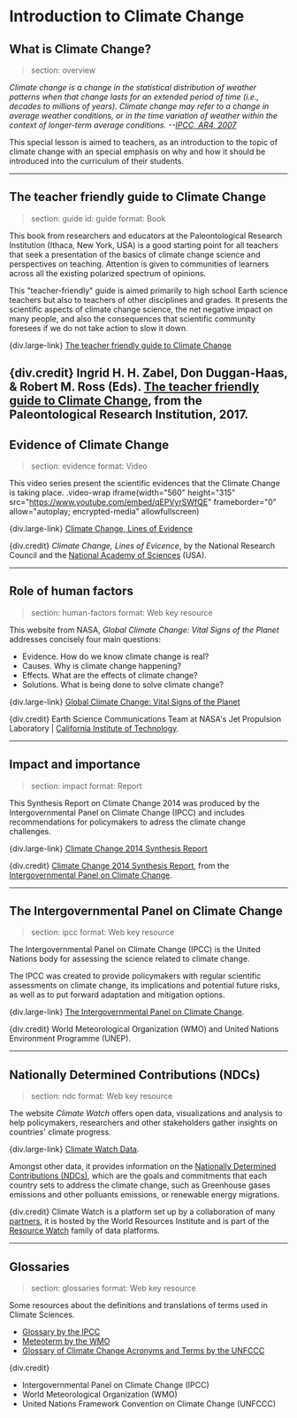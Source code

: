 # Introduction to Climate Change

## What is Climate Change?
> section: overview

<cite>Climate change is a change in the statistical distribution of weather patterns when that change lasts for an extended period of time (i.e., decades to millions of years).
Climate change may refer to a change in average weather conditions, or in the time variation of weather within the context of longer-term average conditions.
--[IPCC, AR4, 2007](https://en.wikipedia.org/wiki/IPCC)
</cite>

<p>
This special lesson is aimed to teachers, as an introduction to the topic of climate change with an special emphasis on why and how it should be introduced into the curriculum of their students.
</p>


---

## The teacher friendly guide to Climate Change
> section: guide
> id: guide
> format: Book

This book from researchers and educators at the Paleontological Research Institution (Ithaca, New York, USA) is a good starting point for all teachers that seek a presentation of the basics of climate change science and perspectives on teaching. Attention is given to communities of learners across all the existing polarized spectrum of opinions.

This "teacher-friendly" guide is aimed primarily to high school Earth science teachers but also to teachers of other disciplines and grades. It presents the scientific aspects of climate change science, the net negative impact on many people, and also the consequences that scientific community foresees if we do not take action to slow it down.



{div.large-link} [The teacher friendly guide to Climate Change](https://www.priweb.org/downloads/pubs/TFG-ClimateChange-Complete.pdf)

{div.credit} Ingrid H. H. Zabel, Don Duggan-Haas, & Robert M. Ross (Eds). [The teacher friendly guide to Climate Change](http://teacherfriendlyguide.org), from the Paleontological Research Institution, 2017.
---

## Evidence of Climate Change
> section: evidence
> format: Video

This video series present the scientific evidences that the Climate Change is taking place.
    .video-wrap
      iframe(width="560" height="315" src="https://www.youtube.com/embed/qEPVyrSWfQE" frameborder="0" allow="autoplay; encrypted-media" allowfullscreen)

{div.large-link} [Climate Change, Lines of Evidence](https://www.youtube.com/watch?v=qEPVyrSWfQE&list=PL38EB9C0BC54A9EE2)


{div.credit} _Climate Change, Lines of Evicence_, by the National Research Council and the [National Academy of Sciences](http://nasonline.org/) (USA).

---

## Role of human factors
> section: human-factors
> format: Web key resource

This website from NASA, _Global Climate Change: Vital Signs of the Planet_ addresses concisely four main questions:
* Evidence. How do we know climate change is real?
* Causes. Why is climate change happening?
* Effects. What are the effects of climate change?
* Solutions. What is being done to solve climate change?

{div.large-link} [Global Climate Change: Vital Signs of the Planet](https://climate.nasa.gov/)


{div.credit}  Earth Science Communications Team at NASA's Jet Propulsion Laboratory | [California Institute of Technology](http://caltech.edu/).

---

## Impact and importance
> section: impact
> format: Report

This Synthesis Report on Climate Change 2014 was produced by the Intergovernmental Panel on Climate Change (IPCC) and includes recommendations for policymakers to adress the climate change challenges.

{div.large-link} [Climate Change 2014 Synthesis Report](https://www.ipcc.ch/site/assets/uploads/2018/02/AR5_SYR_FINAL_SPM.pdf)


{div.credit} [Climate Change 2014 Synthesis Report](https://www.ipcc.ch/site/assets/uploads/2018/02/AR5_SYR_FINAL_SPM.pdf), from the [Intergovernmental Panel on Climate Change](https://www.ipcc.ch/).

---

## The Intergovernmental Panel on Climate Change
> section: ipcc
> format: Web key resource

The Intergovernmental Panel on Climate Change (IPCC) is the United Nations body for assessing the science related to climate change.

The IPCC was created to provide policymakers with regular scientific assessments on climate change, its implications and potential future risks, as well as to put forward adaptation and mitigation options.

{div.large-link} [The Intergovernmental Panel on Climate Change](https://www.ipcc.ch/).


{div.credit} World Meteorological Organization (WMO) and United Nations Environment Programme (UNEP).

---

## Nationally Determined Contributions (NDCs)
> section: ndc
> format: Web key resource

The website _Climate Watch_ offers open data, visualizations and analysis to help policymakers, researchers and other stakeholders gather insights on countries' climate progress.

{div.large-link} [Climate Watch Data](https://www.climatewatchdata.org/).

Amongst other data, it provides information on the [Nationally Determined Contributions (NDCs)](https://www.climatewatchdata.org/ndcs-content), which are the goals and commitments that each country sets to address the climate change, such as Greenhouse gases emissions and other polluants emissions, or renewable energy migrations.


{div.credit} Climate Watch is a platform set up by a collaboration of many [partners](https://www.climatewatchdata.org/about/partners), it is hosted by the World Resources Institute and is part of the [Resource Watch](https://resourcewatch.org/) family of data platforms.


---

## Glossaries
> section: glossaries
> format: Web key resource

Some resources about the definitions and translations of terms used in Climate Sciences. 

* [Glossary by the IPCC](https://www.ipcc.ch/site/assets/uploads/2019/06/19R_V0_02_Glossary_advance.pdf)
* [Meteoterm by the WMO](https://public.wmo.int/en/resources/meteoterm)
* [Glossary of Climate Change Acronyms and Terms by the UNFCCC](https://unfccc.int/process-and-meetings/the-convention/glossary-of-climate-change-acronyms-and-terms)

{div.credit} 
* Intergovernmental Panel on Climate Change (IPCC)
* World Meteorological Organization (WMO)
* United Nations Framework Convention on Climate Change (UNFCCC)


